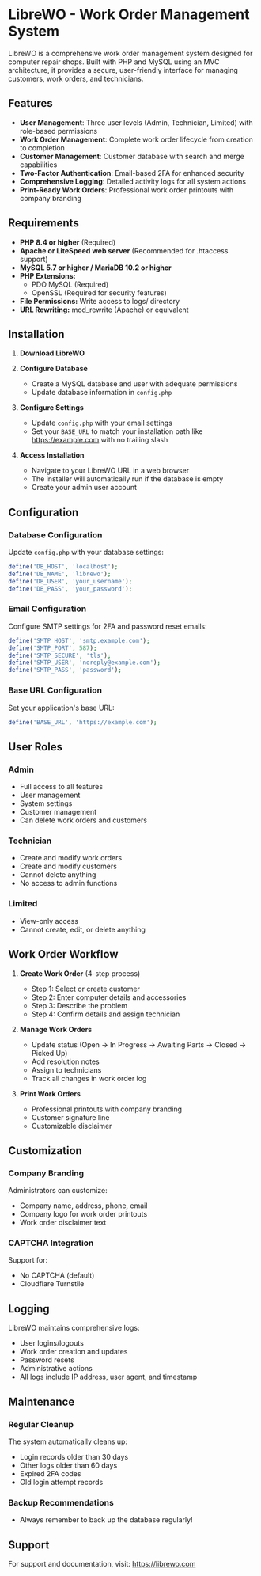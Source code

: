 # LibreWO - Work Order Management System

LibreWO is a comprehensive work order management system designed for computer repair shops. Built with PHP and MySQL using an MVC architecture, it provides a secure, user-friendly interface for managing customers, work orders, and technicians.

## Features

- **User Management**: Three user levels (Admin, Technician, Limited) with role-based permissions
- **Work Order Management**: Complete work order lifecycle from creation to completion
- **Customer Management**: Customer database with search and merge capabilities
- **Two-Factor Authentication**: Email-based 2FA for enhanced security
- **Comprehensive Logging**: Detailed activity logs for all system actions
- **Print-Ready Work Orders**: Professional work order printouts with company branding

## Requirements

- **PHP 8.4 or higher** (Required)
- **Apache or LiteSpeed web server** (Recommended for .htaccess support)
- **MySQL 5.7 or higher / MariaDB 10.2 or higher**
- **PHP Extensions:**
  - PDO MySQL (Required)
  - OpenSSL (Required for security features)
- **File Permissions:** Write access to logs/ directory
- **URL Rewriting:** mod_rewrite (Apache) or equivalent

## Installation

1. **Download LibreWO**

2. **Configure Database**
   - Create a MySQL database and user with adequate permissions
   - Update database information in `config.php`

3. **Configure Settings**
   - Update `config.php` with your email settings
   - Set your `BASE_URL` to match your installation path like https://example.com with no trailing slash

6. **Access Installation**
   - Navigate to your LibreWO URL in a web browser
   - The installer will automatically run if the database is empty
   - Create your admin user account

## Configuration

### Database Configuration
Update `config.php` with your database settings:
```php
define('DB_HOST', 'localhost');
define('DB_NAME', 'librewo');
define('DB_USER', 'your_username');
define('DB_PASS', 'your_password');
```

### Email Configuration
Configure SMTP settings for 2FA and password reset emails:
```php
define('SMTP_HOST', 'smtp.example.com');
define('SMTP_PORT', 587);
define('SMTP_SECURE', 'tls');
define('SMTP_USER', 'noreply@example.com');
define('SMTP_PASS', 'password');
```

### Base URL Configuration
Set your application's base URL:
```php
define('BASE_URL', 'https://example.com');
```

## User Roles

### Admin
- Full access to all features
- User management
- System settings
- Customer management
- Can delete work orders and customers

### Technician
- Create and modify work orders
- Create and modify customers
- Cannot delete anything
- No access to admin functions

### Limited
- View-only access
- Cannot create, edit, or delete anything

## Work Order Workflow

1. **Create Work Order** (4-step process)
   - Step 1: Select or create customer
   - Step 2: Enter computer details and accessories
   - Step 3: Describe the problem
   - Step 4: Confirm details and assign technician

2. **Manage Work Orders**
   - Update status (Open → In Progress → Awaiting Parts → Closed → Picked Up)
   - Add resolution notes
   - Assign to technicians
   - Track all changes in work order log

3. **Print Work Orders**
   - Professional printouts with company branding
   - Customer signature line
   - Customizable disclaimer


## Customization

### Company Branding
Administrators can customize:
- Company name, address, phone, email
- Company logo for work order printouts
- Work order disclaimer text

### CAPTCHA Integration
Support for:
- No CAPTCHA (default)
- Cloudflare Turnstile

## Logging

LibreWO maintains comprehensive logs:
- User logins/logouts
- Work order creation and updates
- Password resets
- Administrative actions
- All logs include IP address, user agent, and timestamp

## Maintenance

### Regular Cleanup
The system automatically cleans up:
- Login records older than 30 days
- Other logs older than 60 days
- Expired 2FA codes
- Old login attempt records

### Backup Recommendations
- Always remember to back up the database regularly!

## Support

For support and documentation, visit: https://librewo.com
